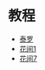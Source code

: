 # 教程

- <a href="./tutorial/tailuo" target="_blank" rel="noreferrer">泰罗</a>
- <a href="./tutorial/huajian1" target="_blank" rel="noreferrer">花间1</a>
- <a href="./tutorial/huajian7" target="_blank" rel="noreferrer">花间7</a>
